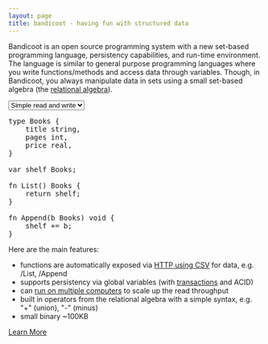 ```yaml
---
layout: page
title: bandicoot - having fun with structured data
---
```


Bandicoot is an open source programming system with a new set-based programming language, persistency capabilities, and run-time environment. The language is similar to general purpose programming languages where you write functions/methods and access data through variables. Though, in Bandicoot, you always manipulate data in sets using a small set-based algebra (the [relational algebra](http://bandilab.org/bandicoot-algebra.pdf)).

<select id="examplemenu" onChange="changeExample()">
    <option value="readwrite">Simple read and write</option>
    <option value="function">Calling a function</option>
    <option value="operators">Using a local variable</option>
</select>

<pre id="example">
type Books {
    title string,
    pages int,
    price real,
}

var shelf Books;

fn List() Books {
    return shelf;
}

fn Append(b Books) void {
    shelf += b;
}
</pre>

Here are the main features:
* functions are automatically exposed via [HTTP using CSV](specification.html#api) for data, e.g. /List, /Append
* supports persistency via global variables (with [transactions](specification.html#transactions) and ACID)
* can [run on multiple computers](blog/2011-06-22.Ostap.Running_on_Multiple_Nodes.html) to scale up the read throughput
* built in operators from the relational algebra with a simple syntax, e.g. &quot;+&quot; (union), &quot;-&quot; (minus)
* small binary ~100KB

[Learn More](getting-started.html)
